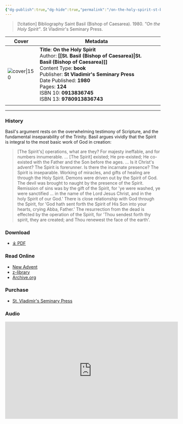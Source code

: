 ```yaml
---
{"dg-publish":true,"dg-hide":true,"permalink":"/on-the-holy-spirit-st-basil/","hide":true,"dgPassFrontmatter":true,"noteIcon":""}
---
```



> [!citation] Bibliography
> Saint Basil (Bishop of Caesarea). 1980. *"On the Holy Spirit"*. St Vladimir's Seminary Press.


| Cover                                                                                                                       | Metadata                                                                                                                                                                                                                                                            |     |
| --------------------------------------------------------------------------------------------------------------------------- | ------------------------------------------------------------------------------------------------------------------------------------------------------------------------------------------------------------------------------------------------------------------- | --- |
| ![cover\|150](https://images-na.ssl-images-amazon.com/images/S/compressed.photo.goodreads.com/books/1173057525i/242676.jpg) | **Title**: **On the Holy Spirit**<br>Author: **[[St. Basil (Bishop of Caesarea)\|St. Basil (Bishop of Caesarea)]]**<br>Content Type: **book**<br>Publisher: **St Vladimir's Seminary Press**<br>Date Published: **1980**<br>Pages: **124**<br>ISBN 10: **0913836745**<br>ISBN 13: **9780913836743** |     |
|                                                                                                                             |                                                                                                                                                                                                                                                                     |     |
---
### History
Basil's argument rests on the overwhelming testimony of Scripture, and the fundamental inseparability of the Trinity. Basil argues vividly that the Spirit is integral to the most basic work of God in creation:

>[The Spirit's] operations, what are they? For majesty ineffable, and for numbers innumerable. ... [The Spirit] existed; He pre-existed; He co-existed with the Father and the Son before the ages. ... Is it Christ's advent? The Spirit is forerunner. Is there the incarnate presence? The Spirit is inseparable. Working of miracles, and gifts of healing are through the Holy Spirit. Demons were driven out by the Spirit of God. The devil was brought to naught by the presence of the Spirit. Remission of sins was by the gift of the Spirit, for 'ye were washed, ye were sanctified ... in the name of the Lord Jesus Christ, and in the holy Spirit of our God.' There is close relationship with God through the Spirit, for 'God hath sent forth the Spirit of His Son into your hearts, crying Abba, Father.' The resurrection from the dead is effected by the operation of the Spirit, for 'Thou sendest forth thy spirit, they are created; and Thou renewest the face of the earth'.

### Download
- [⤓ PDF](https://mega.nz/file/EJVh2B6K#d4Q0m8FB_YfZhOcz1Egfsla9_7K-Q8BSHHiO8U0OpaQ)

### Read Online
- [New Advent](https://www.newadvent.org/fathers/3203.htm)
- [z-library](https://reader.z-lib.fm/read/2f65d307ed144046c0a0a3df80d73fa5c2d449ce258ffe61f65116926fdcd275/21857626/f9e588/st-basil-the-great-on-the-holy-spirit.html?client_key=1fFLi67gBrNRP1j1iPy1&extension=pdf&signature=b0642a182391462d41c8e82c2a0700005a0fbca2d2dca944b683e07a8ec89a41)
- [Archive.org](https://archive.org/details/saint-basil-the-great-on-the-holy-spirit)

### Purchase
- [St. Vladimir's Seminary Press](https://svspress.com/on-the-holy-spirit-st-basil-the-great/)

### Audio
<iframe width="560" height="315" src="https://www.youtube.com/embed/sxPo1FA3HRU?si=WNSJkRGo0QzC43-D" title="YouTube video player" frameborder="0" allow="accelerometer; autoplay; clipboard-write; encrypted-media; gyroscope; picture-in-picture; web-share" referrerpolicy="strict-origin-when-cross-origin" allowfullscreen></iframe>